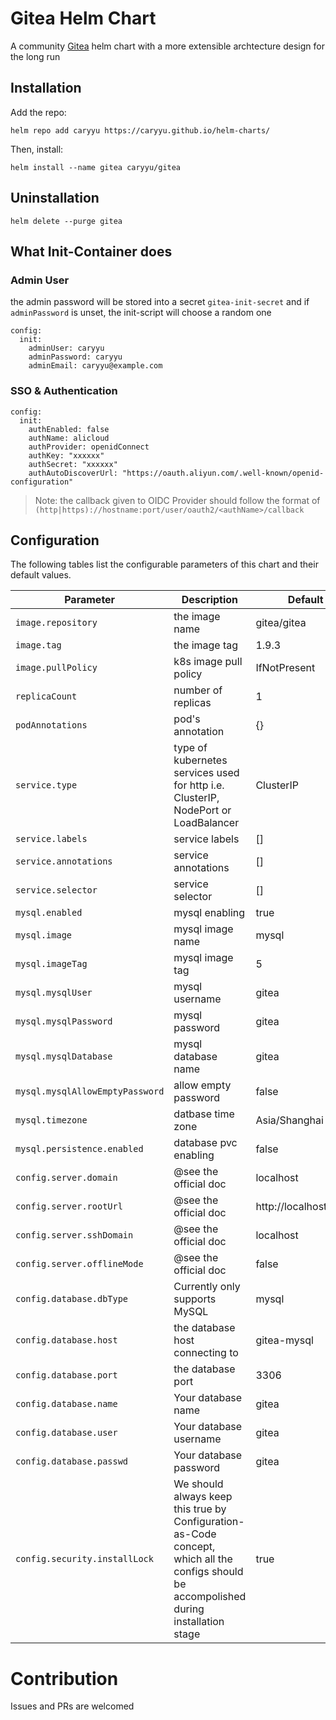# Gitea Helm Chart
A community [Gitea](https://gitea.com/) helm chart with a more extensible archtecture design for the long run 

## Installation

Add the repo:

```
helm repo add caryyu https://caryyu.github.io/helm-charts/
```

Then, install: 

```
helm install --name gitea caryyu/gitea
```

## Uninstallation

```
helm delete --purge gitea
```

## What Init-Container does

### Admin User

the admin password will be stored into a secret `gitea-init-secret` and if `adminPassword` is unset, the init-script will choose a random one

```
config:
  init:
    adminUser: caryyu
    adminPassword: caryyu
    adminEmail: caryyu@example.com
```

### SSO & Authentication

```
config:
  init:
    authEnabled: false
    authName: alicloud
    authProvider: openidConnect
    authKey: "xxxxxx"
    authSecret: "xxxxxx"
    authAutoDiscoverUrl: "https://oauth.aliyun.com/.well-known/openid-configuration"
```

> Note: the callback given to OIDC Provider should follow the format of 
`(http|https)://hostname:port/user/oauth2/<authName>/callback`

## Configuration
The following tables list the configurable parameters of this chart and their default values.

Parameter                        | Description                            | Default                                                   
------------------------------   | -------------------------------------- | ----------------------------------------------------------
`image.repository`               | the image name                         | gitea/gitea                                               
`image.tag`                      | the image tag                          | 1.9.3                                                     
`image.pullPolicy`               | k8s image pull policy                  | IfNotPresent                                              
`replicaCount`                   | number of replicas                     | 1                                                         
`podAnnotations`                 | pod's annotation                       | {}                                                        
`service.type`                   | type of kubernetes services used for http i.e. ClusterIP, NodePort or LoadBalancer                           | ClusterIP                                                 
`service.labels`                 | service labels                         | []                                                        
`service.annotations`            | service annotations                    | []                                                        
`service.selector`               | service selector                       | []                                                        
`mysql.enabled`                  | mysql enabling                         | true                                                      
`mysql.image`                    | mysql image name                       | mysql                                                     
`mysql.imageTag`                 | mysql image tag                        | 5                                                         
`mysql.mysqlUser`                | mysql username                         | gitea                                                     
`mysql.mysqlPassword`            | mysql password                         | gitea                                                     
`mysql.mysqlDatabase`            | mysql database name                    | gitea                                                     
`mysql.mysqlAllowEmptyPassword`  | allow empty password                   | false                                                     
`mysql.timezone`                 | datbase time zone                      | Asia/Shanghai                                             
`mysql.persistence.enabled`      | database pvc enabling                  | false                                                     
`config.server.domain`           | @see the official doc                                      | localhost                                                 
`config.server.rootUrl`          | @see the official doc                                      | http://localhost:3000                                     
`config.server.sshDomain`        | @see the official doc                                      | localhost                                                 
`config.server.offlineMode`      |  @see the official doc                                     | false                                                     
`config.database.dbType`         | Currently only supports MySQL                                      | mysql                                                     
`config.database.host`           | the database host connecting to                                     | gitea-mysql                                               
`config.database.port`           | the database port                                      | 3306                                                      
`config.database.name`           | Your database name                                     | gitea                                                     
`config.database.user`           | Your database username                                      | gitea                                                     
`config.database.passwd`         | Your database password                                      | gitea                                                     
`config.security.installLock`    | We should always keep this true by Configuration-as-Code concept, which all the configs should be accompolished during installation stage                                     | true                                                      

# Contribution

Issues and PRs are welcomed